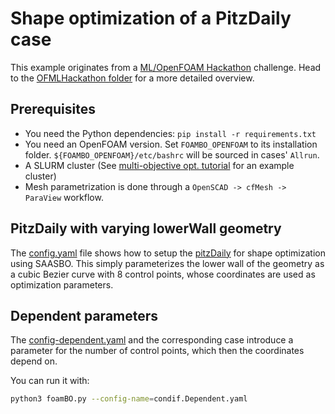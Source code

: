 # Shape optimization of a PitzDaily case

This example originates from a [ML/OpenFOAM Hackathon](https://github.com/OFDataCommittee/OFMLHackathon)
challenge. Head to the
[OFMLHackathon folder](https://github.com/FoamScience/OFMLHackathon/tree/main/2023-07/bayesian-optimization)
for a more detailed overview.

## Prerequisites

- You need the Python dependencies: `pip install -r requirements.txt`
- You need an OpenFOAM version. Set `FOAMBO_OPENFOAM` to its installation folder.
  `${FOAMBO_OPENFOAM}/etc/bashrc` will be sourced in cases' `Allrun`.
- A SLURM cluster (See [multi-objective opt. tutorial](../local/multi-objective/README)
  for an example cluster)
- Mesh parametrization is done through a `OpenSCAD -> cfMesh -> ParaView` workflow.

## PitzDaily with varying lowerWall geometry

The [config.yaml](shape-optimization/config.yaml) file shows how to setup the
[pitzDaily](shape-optimization/pitzDaily) for shape optimization using SAASBO. This simply
parameterizes the lower wall of the geometry as a cubic Bezier curve with 8 control
points, whose coordinates are used as optimization parameters.

## Dependent parameters

The [config-dependent.yaml](./shape-optimization/config-dependent.yaml) and the corresponding
case introduce a parameter for the number of control points, which then the coordinates depend
on.

You can run it with:
```bash
python3 foamBO.py --config-name=condif.Dependent.yaml
```
